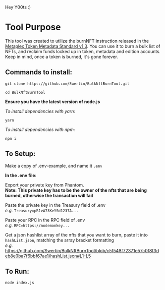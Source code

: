 Hey Y00ts :)
# Tool Purpose
This tool was created to utilize the burnNFT instruction released in the [Metaplex Token Metadata Standard v1.3](https://docs.metaplex.com/programs/token-metadata/changelog/v1.3). You can use it to burn a bulk list of NFTs, and reclaim funds locked up in token, metadata and edition accounts. Keep in mind, once a token is burned, it's gone forever.

## Commands to install:

`git clone https://github.com/Swertin/BulkNftBurnTool.git`

`cd BulkNftBurnTool`

**Ensure you have the latest version of node.js**

*To install dependencies with yarn:*

`yarn`

*To install dependencies with npm:*

`npm i`


## To Setup:

Make a copy of .env-example, and name it `.env`

**In the .env file:**<br/>

Export your private key from Phantom.
<br/>**Note: This private key has to be the owner of the nfts that are being burned, otherwise the transaction will fail**

Paste the private key in the Treasury field of .env
<br/>*e.g.* `Treasury=pR1vA73KeYSd1237A...`

Paste your RPC in the RPC field of .env
<br/>*e.g.* `RPC=https://nodemonkey...`

Get a json hashlist array of the nfts that you want to burn, paste it into `hashList.json`, matching the array bracket formatting
<br/>*e.g.* https://github.com/Swertin/BulkNftBurnTool/blob/c5f548f72371e57c0f8f3deb8e0ba7f6bbf67ae1/hashList.json#L1-L5


## To Run:

`node index.js`

